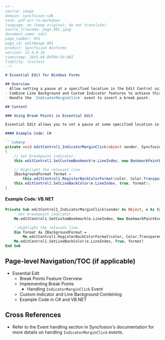 ```markdown
<!--
source: image
domain: syncfusion-sdk
task: pdf-ocr-to-markdown
language: en (keep original; do not translate)
source_filename: page_091.jpeg
document_name: edit
page_number: 091
page_id: edit#page_091
product: Syncfusion Winforms
version: 11.4.0.26
timestamp: 2025-08-09T04:59:08Z
fidelity: lossless
-->

# Essential Edit for Windows Forms

## Overview
- Allow setting a pause at a specified location in the Edit Control using the Break Points feature.
- Combine Line Background and Custom Indicator features to achieve this functionality.
- Handle the `IndicatorMarginClick` event to insert a break point.

## Content

### Using Break Points in Essential Edit

Essential Edit allows you to set a pause at some specified location in the Edit Control by using the **Break Points** feature. This is done by combining the **Line Background** and **Custom Indicator** features. The `IndicatorMarginClick` event can be handled to insert a break point.

#### Example Code: C#

```csharp
private void editControl1_IndicatorMarginClick(object sender, Syncfusion.Windows.Forms.Edit.IndicatorClickEventArgs e)
{
    // Set breakpoint indicator.
    this.editControl1.SetCustomBookmark(e.LineIndex, new BookmarkPaintEventHandler(CustomBookmarkPainter));

    // Highlight the relevant line.
    IBackgroundFormat format =
        this.editControl1.RegisterBackColorFormat(color, Color.Transparent);
    this.editControl1.SetLineBackColor(e.LineIndex, true, format);
}
```

#### Example Code: VB.NET

```vb
Private Sub editControl1_IndicatorMarginClick(sender As Object, e As Syncfusion.Windows.Forms.Edit.IndicatorClickEventArgs) Handles editControl1.IndicatorMarginClick
    ' Set breakpoint indicator.
    Me.editControl1.SetCustomBookmark(e.LineIndex, New BookmarkPaintEventHandler(AddressOf CustomBookmarkPainter))

    ' Highlight the relevant line.
    Dim format As IBackgroundFormat =
        Me.editControl1.RegisterBackColorFormat(color, Color.Transparent)
    Me.editControl1.SetLineBackColor(e.LineIndex, True, format)
End Sub
```

## Page-level Navigation/TOC (if applicable)
- Essential Edit
  - Break Points Feature Overview
  - Implementing Break Points
    - Handling `IndicatorMarginClick` Event
  - Custom Indicator and Line Background Combining
  - Example Code in C# and VB.NET

## Cross References
- Refer to the Event handling section in Syncfusion's documentation for more details on handling `IndicatorMarginClick` events.

<!-- tags: [Essential Edit, Break Points, Windows Forms, Syncfusion Windows Forms] keywords: [Break Points, Line Background, Custom Indicator, IndicatorMarginClick, C#, VB.NET] -->
```